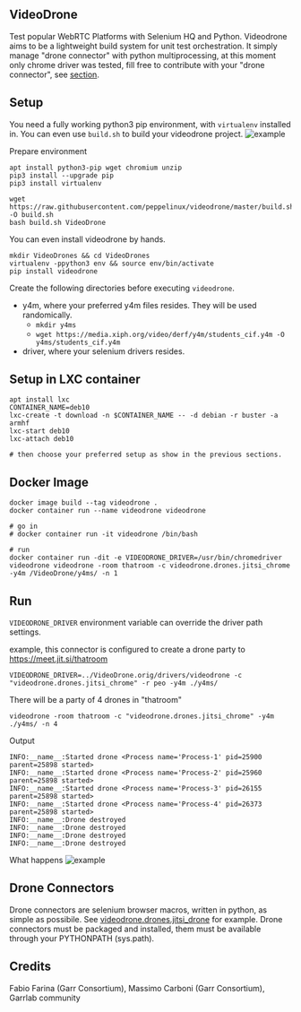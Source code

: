 VideoDrone
----------

Test popular WebRTC Platforms with Selenium HQ and Python.
Videodrone aims to be a lightweight build system for unit test orchestration.
It simply manage "drone connector" with python multiprocessing, 
at this moment only chrome driver was tested, 
fill free to contribute with your "drone connector", see [section](#drone-connectors).


Setup
-----

You need a fully working python3 pip environment, with `virtualenv` installed in.
You can even use `build.sh` to build your videodrone project.
![example](gallery/videodrone_autobuild.3-min.gif)


Prepare environment
````
apt install python3-pip wget chromium unzip
pip3 install --upgrade pip
pip3 install virtualenv

wget https://raw.githubusercontent.com/peppelinux/videodrone/master/build.sh -O build.sh
bash build.sh VideoDrone
````

You can even install videodrone by hands.

````
mkdir VideoDrones && cd VideoDrones
virtualenv -ppython3 env && source env/bin/activate
pip install videodrone
````

Create the following directories before executing `videodrone`.

- y4m, where your preferred y4m files resides. They will be used randomically.
  - `mkdir y4ms`
  - `wget https://media.xiph.org/video/derf/y4m/students_cif.y4m -O y4ms/students_cif.y4m`
- driver, where your selenium drivers resides.


Setup in LXC container
----------------------

````
apt install lxc
CONTAINER_NAME=deb10
lxc-create -t download -n $CONTAINER_NAME -- -d debian -r buster -a armhf
lxc-start deb10
lxc-attach deb10

# then choose your preferred setup as show in the previous sections.
````

Docker Image
------------

````
docker image build --tag videodrone .
docker container run --name videodrone videodrone

# go in
# docker container run -it videodrone /bin/bash

# run
docker container run -dit -e VIDEODRONE_DRIVER=/usr/bin/chromedriver videodrone videodrone -room thatroom -c videodrone.drones.jitsi_chrome -y4m /VideoDrone/y4ms/ -n 1
````

Run
---

`VIDEODRONE_DRIVER` environment variable can override the driver path settings.

example, this connector is configured to create a drone party to https://meet.jit.si/thatroom
````
VIDEODRONE_DRIVER=../VideoDrone.orig/drivers/videodrone -c "videodrone.drones.jitsi_chrome" -r peo -y4m ./y4ms/
````

There will be a party of 4 drones in "thatroom"
````
videodrone -room thatroom -c "videodrone.drones.jitsi_chrome" -y4m ./y4ms/ -n 4
````

Output
````
INFO:__name__:Started drone <Process name='Process-1' pid=25900 parent=25898 started>
INFO:__name__:Started drone <Process name='Process-2' pid=25960 parent=25898 started>
INFO:__name__:Started drone <Process name='Process-3' pid=26155 parent=25898 started>
INFO:__name__:Started drone <Process name='Process-4' pid=26373 parent=25898 started>
INFO:__name__:Drone destroyed
INFO:__name__:Drone destroyed
INFO:__name__:Drone destroyed
INFO:__name__:Drone destroyed
````

What happens
![example](gallery/1.png)


Drone Connectors
----------------

Drone connectors are selenium browser macros, written in python, as simple as possibile.
See [videodrone.drones.jitsi_drone](src/videodrone/drones/jitsi_chrome.py) for example.
Drone connectors must be packaged and installed, them must be available through your PYTHONPATH (sys.path).


Credits
-------

Fabio Farina (Garr Consortium), Massimo Carboni (Garr Consortium), Garrlab community
